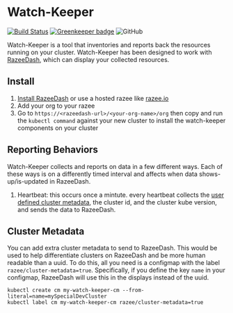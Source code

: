 # Watch-Keeper

[![Build Status](https://travis-ci.com/razee-io/Watch-keeper.svg?branch=master)](https://travis-ci.com/razee-io/Watch-keeper) [![Greenkeeper badge](https://badges.greenkeeper.io/razee-io/Watch-keeper.svg)](https://greenkeeper.io/)
![GitHub](https://img.shields.io/github/license/razee-io/Watch-keeper.svg?color=success)

Watch-Keeper is a tool that inventories and reports back the resources running on your cluster. Watch-Keeper has been designed to work with [RazeeDash](https://github.com/razee-io/Razeedash), which can display your collected resources.

## Install

1. [Install RazeeDash](https://github.com/razee-io/Razee#step-1-install-razee) or use a hosted razee like [razee.io](https://app.razee.io)
1. Add your org to your razee
1. Go to `https://<razeedash-url>/<your-org-name>/org` then copy and run the `kubectl command` against your new cluster to install the watch-keeper components on your cluster

## Reporting Behaviors

Watch-Keeper collects and reports on data in a few different ways. Each of these ways is on a differently timed interval and affects when data shows-up/is-updated in RazeeDash.

1. Heartbeat: this occurs once a mintute. every heartbeat collects the [user defined cluster metadata](#Cluster-Metadata), the cluster id, and the cluster kube version, and sends the data to RazeeDash.

## Cluster Metadata

You can add extra cluster metadata to send to RazeeDash. This would be used to help differentiate clusters on RazeeDash and be more human readable than a uuid. To do this, all you need is a configmap with the label `razee/cluster-metadata=true`. Specifically, if you define the key `name` in your configmap, RazeeDash will use this in the displays instead of the uuid.

```shell
kubectl create cm my-watch-keeper-cm --from-literal=name=mySpecialDevCluster
kubectl label cm my-watch-keeper-cm razee/cluster-metadata=true
```
